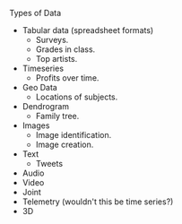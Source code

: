 Types of Data
- Tabular data (spreadsheet formats)
	- Surveys.
	- Grades in class.
	- Top artists. 
- Timeseries
	- Profits over time.
- Geo Data
	- Locations of subjects.
- Dendrogram
	- Family tree.
- Images
	- Image identification.
	- Image creation.
- Text
	- Tweets
- Audio
- Video
- Joint
- Telemetry (wouldn't this be time series?)
- 3D
